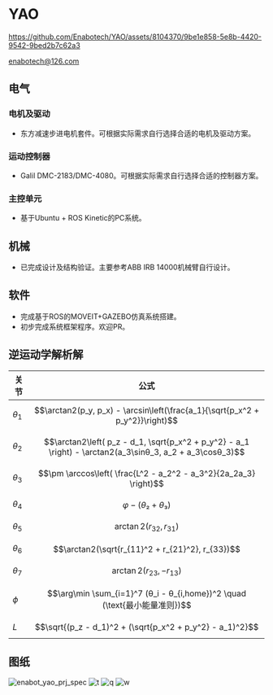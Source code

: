 # YAO
https://github.com/Enabotech/YAO/assets/8104370/9be1e858-5e8b-4420-9542-9bed2b7c62a3

enabotech@126.com

## 电气
### 电机及驱动
* 东方减速步进电机套件。可根据实际需求自行选择合适的电机及驱动方案。
### 运动控制器
* Galil DMC-2183/DMC-4080。可根据实际需求自行选择合适的控制器方案。
### 主控单元
* 基于Ubuntu + ROS Kinetic的PC系统。
## 机械
* 已完成设计及结构验证。主要参考ABB IRB 14000机械臂自行设计。
## 软件
* 完成基于ROS的MOVEIT+GAZEBO仿真系统搭建。
* 初步完成系统框架程序。欢迎PR。
## 逆运动学解析解
| 关节 | 公式 |
|------|------|
| $\theta_1$   | $$\arctan2(p_y, p_x) - \arcsin\left(\frac{a_1}{\sqrt{p_x^2 + p_y^2}}\right)$$ |
| $\theta_2$   | $$\arctan2\left( p_z - d_1, \sqrt{p_x^2 + p_y^2} - a_1 \right) - \arctan2(a_3\sinθ_3, a_2 + a_3\cosθ_3)$$ |
| $\theta_3$   | $$\pm \arccos\left( \frac{L^2 - a_2^2 - a_3^2}{2a_2a_3} \right)$$ |
| $\theta_4$   | $$φ - (θ₂ + θ₃)$$ |
| $\theta_5$   | $$\arctan2(r_{32}, r_{31})$$ |
| $\theta_6$   | $$\arctan2(\sqrt{r_{11}^2 + r_{21}^2}, r_{33})$$ |
| $\theta_7$   | $$\arctan2(r_{23}, -r_{13})$$ |
| $\phi$       | $$\arg\min \sum_{i=1}^7 (θ_i - θ_{i,home})^2 \quad (\text{最小能量准则})$$ |
| $L$          | $$\sqrt{(p_z - d_1)^2 + (\sqrt{p_x^2 + p_y^2} - a_1)^2}$$ |
## 图纸
![enabot_yao_prj_spec](https://user-images.githubusercontent.com/8104370/178981737-4663297f-a54c-4832-a1d7-b44af2ec0b84.jpg)
![t](https://user-images.githubusercontent.com/8104370/179392462-123128de-52c5-4b24-8725-53f92fceb417.jpg)
![q](https://user-images.githubusercontent.com/8104370/179392465-e530ebd2-e48a-4e75-97ec-92d616ec06c9.jpg)
![w](https://user-images.githubusercontent.com/8104370/179392467-c791970d-ba12-4fc8-9953-b78b48b07641.jpg)
